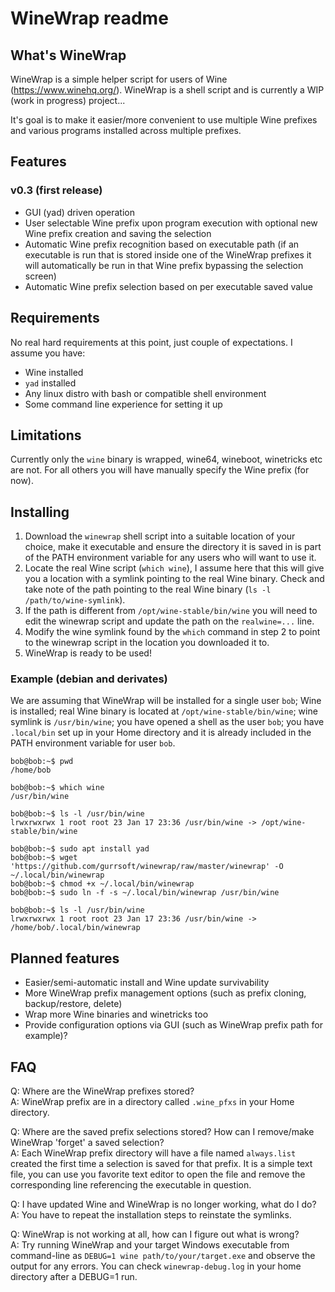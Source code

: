 # WineWrap readme

## What's WineWrap
WineWrap is a simple helper script for users of Wine (https://www.winehq.org/). WineWrap is a shell script and is currently a WIP (work in progress) project...

It's goal is to make it easier/more convenient to use multiple Wine prefixes and various programs installed across multiple prefixes.

## Features
### v0.3 (first release)
- GUI (yad) driven operation
- User selectable Wine prefix upon program execution with optional new Wine prefix creation and saving the selection
- Automatic Wine prefix recognition based on executable path (if an executable is run that is stored inside one of the WineWrap prefixes it will automatically be run in that Wine prefix bypassing the selection screen)
- Automatic Wine prefix selection based on per executable saved value

## Requirements
No real hard requirements at this point, just couple of expectations. I assume you have:
- Wine installed
- `yad` installed
- Any linux distro with bash or compatible shell environment
- Some command line experience for setting it up

## Limitations
Currently only the `wine` binary is wrapped, wine64, wineboot, winetricks etc are not. For all others you will have manually specify the Wine prefix (for now).

## Installing
1. Download the `winewrap` shell script into a suitable location of your choice, make it executable and ensure the directory it is saved in is part of the PATH environment variable for any users who will want to use it.
2. Locate the real Wine script (`which wine`), I assume here that this will give you a location with a symlink pointing to the real Wine binary. Check and take note of the path pointing to the real Wine binary (`ls -l /path/to/wine-symlink`).
3. If the path is different from `/opt/wine-stable/bin/wine` you will need to edit the winewrap script and update the path on the `realwine=...` line.
4. Modify the wine symlink found by the `which` command in step 2 to point to the winewrap script in the location you downloaded it to.
5. WineWrap is ready to be used!

### Example (debian and derivates)
We are assuming that WineWrap will be installed for a single user `bob`; Wine is installed; real Wine binary is located at `/opt/wine-stable/bin/wine`; wine symlink is `/usr/bin/wine`; you have opened a shell as the user `bob`; you have `.local/bin` set up in your Home directory and it is already included in the PATH environment variable for user `bob`.
```
bob@bob:~$ pwd
/home/bob

bob@bob:~$ which wine
/usr/bin/wine

bob@bob:~$ ls -l /usr/bin/wine
lrwxrwxrwx 1 root root 23 Jan 17 23:36 /usr/bin/wine -> /opt/wine-stable/bin/wine

bob@bob:~$ sudo apt install yad
bob@bob:~$ wget 'https://github.com/gurrsoft/winewrap/raw/master/winewrap' -O ~/.local/bin/winewrap
bob@bob:~$ chmod +x ~/.local/bin/winewrap
bob@bob:~$ sudo ln -f -s ~/.local/bin/winewrap /usr/bin/wine

bob@bob:~$ ls -l /usr/bin/wine
lrwxrwxrwx 1 root root 23 Jan 17 23:36 /usr/bin/wine -> /home/bob/.local/bin/winewrap
```

## Planned features
- Easier/semi-automatic install and Wine update survivability
- More WineWrap prefix management options (such as prefix cloning, backup/restore, delete)
- Wrap more Wine binaries and winetricks too
- Provide configuration options via GUI (such as WineWrap prefix path for example)?

## FAQ
Q: Where are the WineWrap prefixes stored?  
A: WineWrap prefix are in a directory called `.wine_pfxs` in your Home directory.  

Q: Where are the saved prefix selections stored? How can I remove/make WineWrap 'forget' a saved selection?  
A: Each WineWrap prefix directory will have a file named `always.list` created the first time a selection is saved for that prefix. It is a simple text file, you can use you favorite text editor to open the file and remove the corresponding line referencing the executable in question.  

Q: I have updated Wine and WineWrap is no longer working, what do I do?  
A: You have to repeat the installation steps to reinstate the symlinks.  

Q: WineWrap is not working at all, how can I figure out what is wrong?  
A: Try running WineWrap and your target Windows executable from command-line as `DEBUG=1 wine path/to/your/target.exe` and observe the output for any errors. You can check `winewrap-debug.log` in your home directory after a DEBUG=1 run.  

